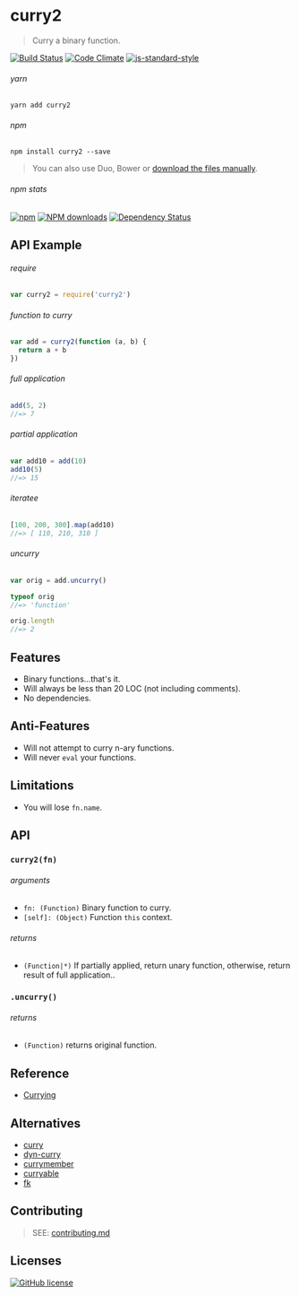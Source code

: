 # curry2
> Curry a binary function.

[![Build Status](http://img.shields.io/travis/wilmoore/curry2.js.svg)](https://travis-ci.org/wilmoore/curry2.js) [![Code Climate](https://codeclimate.com/github/wilmoore/curry2.js/badges/gpa.svg)](https://codeclimate.com/github/wilmoore/curry2.js) [![js-standard-style](https://img.shields.io/badge/code%20style-standard-brightgreen.svg?style=flat)](https://github.com/feross/standard)

###### yarn

```shell
yarn add curry2
```

###### npm

```shell
npm install curry2 --save
```

>  You can also use Duo, Bower or [download the files manually](https://github.com/wilmoore/curry2.js/releases).

###### npm stats

[![npm](https://img.shields.io/npm/v/curry2.svg)](https://www.npmjs.org/package/curry2) [![NPM downloads](http://img.shields.io/npm/dm/curry2.svg)](https://www.npmjs.org/package/curry2) [![Dependency Status](https://gemnasium.com/wilmoore/curry2.js.svg)](https://gemnasium.com/wilmoore/curry2.js)

## API Example

###### require

```js
var curry2 = require('curry2')
```

###### function to curry

```js
var add = curry2(function (a, b) {
  return a + b
})
```

###### full application

```js
add(5, 2)
//=> 7
```

###### partial application

```js
var add10 = add(10)
add10(5)
//=> 15
```

###### iteratee

```js
[100, 200, 300].map(add10)
//=> [ 110, 210, 310 ]
```

###### uncurry

```js
var orig = add.uncurry()

typeof orig
//=> 'function'

orig.length
//=> 2
```

## Features

 - Binary functions...that's it.
 - Will always be less than 20 LOC (not including comments).
 - No dependencies.

## Anti-Features

 - Will not attempt to curry n-ary functions.
 - Will never `eval` your functions.

## Limitations

 - You will lose `fn.name`.

## API

### `curry2(fn)`

###### arguments

 - `fn: (Function)` Binary function to curry.
 - `[self]: (Object)` Function `this` context.

###### returns

 - `(Function|*)` If partially applied, return unary function, otherwise, return result of full application..

### `.uncurry()`

###### returns

 - `(Function)` returns original function.

## Reference

 - [Currying](https://en.wikipedia.org/wiki/Currying)

## Alternatives

 - [curry](https://www.npmjs.com/package/curry)
 - [dyn-curry](https://www.npmjs.com/package/dyn-curry)
 - [currymember](https://www.npmjs.com/package/currymember)
 - [curryable](https://www.npmjs.com/package/curryable)
 - [fk](https://www.npmjs.com/package/fk)

## Contributing

> SEE: [contributing.md](contributing.md)

## Licenses

[![GitHub license](https://img.shields.io/github/license/wilmoore/curry2.js.svg)](https://github.com/wilmoore/curry2.js/blob/master/license)
